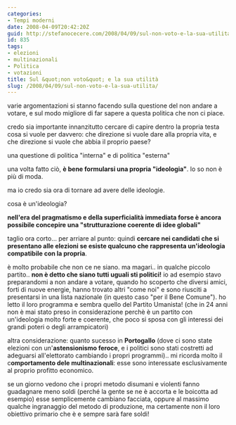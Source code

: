 ```yaml
---
categories:
- Tempi moderni
date: 2008-04-09T20:42:20Z
guid: http://stefanocecere.com/2008/04/09/sul-non-voto-e-la-sua-utilita/
id: 835
tags:
- elezioni
- multinazionali
- Politica
- votazioni
title: Sul &quot;non voto&quot; e la sua utilità
slug: /2008/04/09/sul-non-voto-e-la-sua-utilita/
---
```


varie argomentazioni si stanno facendo sulla questione del non andare a votare, e sul modo migliore di far sapere a questa politica che non ci piace.

credo sia importante innanzitutto cercare di capire dentro la propria testa cosa si vuole per davvero: che direzione si vuole dare alla propria vita, e che direzione si vuole che abbia il proprio paese?

una questione di politica "interna" e di politica "esterna"

una volta fatto ciò, **è bene formularsi una propria "ideologia"**. lo so non è più di moda.
  
ma io credo sia ora di tornare ad avere delle ideologie.

cosa è un'ideologia?
  
**nell'era del pragmatismo e della superficialità immediata forse è ancora possibile concepire una "strutturazione coerente di idee globali"**

taglio ora corto… per arriare al punto: quindi **cercare nei candidati che si presentano alle elezioni se esiste qualcuno che rappresenta un'ideologia compatibile con la propria**.

è molto probabile che non ce ne siano. ma magari.. in qualche piccolo partito.. **non è detto che siano tutti uguali sti politici!** io ad esempio stavo preparandomi a non andare a votare, quando ho scoperto che diversi amici, forti di nuove energie, hanno trovato altri "come noi" e sono riusciti a presentarsi in una lista nazionale (in questo caso "per il Bene Comune"). ho letto il loro programma e sembra quello del Partito Umanista! (che in 24 anni non è mai stato preso in considerazione perchè è un partito con un'ideologia molto forte e coerente, che poco si sposa con gli interessi dei grandi poteri o degli arrampicatori)

altra considerazione: quanto sucesso in **Portogallo** (dove ci sono state elezioni con un'**astensionismo feroce**, e i politici sono stati costretti ad adeguarsi all'elettorato cambiando i propri programmi).. mi ricorda molto il c**omportamento dele multinazionali**: esse sono interessate esclusivamente al proprio profitto economico.
  
se un giorno vedono che i propri metodo disumani e violenti fanno guadagnare meno soldi (perché la gente se ne è accorta e le boicotta ad esempio) esse semplicemente cambiano facciata, oppure al massimo qualche ingranaggio del metodo di produzione, ma certamente non il loro obiettivo primario che è e sempre sarà fare soldi!